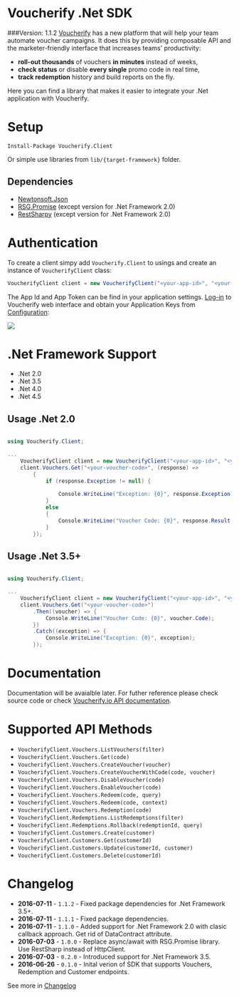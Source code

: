 Voucherify .Net SDK
===

###Version: 1.1.2
[Voucherify](http://voucherify.io?utm_source=github&utm_medium=sdk&utm_campaign=acq) has a new platform that will help your team automate voucher campaigns. It does this by providing composable API and the marketer-friendly interface that increases teams' productivity:

- **roll-out thousands** of vouchers **in minutes** instead of weeks,
- **check status** or disable **every single** promo code in real time, 
- **track redemption** history and build reports on the fly.

Here you can find a library that makes it easier to integrate your .Net application with Voucherify.

Setup
=====

```
Install-Package Voucherify.Client
```

Or simple use libraries from `lib/{target-framework}` folder.

Dependencies
---

* [Newtonsoft.Json](https://www.nuget.org/packages/Newtonsoft.Json/) 
* [RSG.Promise](https://www.nuget.org/packages/RSG.Promise/) (except version for .Net Framework 2.0)
* [RestSharpy](https://www.nuget.org/packages/RestSharp/) (except version for .Net Framework 2.0)

Authentication
===

To create a client simpy add `Voucherify.Client` to usings and create an instance of `VoucherifyClient` class:

```cs
VoucherifyClient client = new VoucherifyClient("<your-app-id>", "<your-app-token>");
```

The App Id and App Token can be find in your application settings. [Log-in](http://app.voucherify.io/#/login) to Voucherify web interface and obtain your Application Keys from [Configuration](https://app.voucherify.io/#/app/configuration):

![](https://www.filepicker.io/api/file/WKYkl2bSAWKHccEN9tEG)

.Net Framework Support
===

* .Net 2.0
* .Net 3.5
* .Net 4.0
* .Net 4.5

Usage .Net 2.0
---

```cs

using Voucherify.Client;

...
	VoucherifyClient client = new VoucherifyClient("<your-app-id>", "<your-app-token>").WithSSL();
	client.Vouchers.Get("<your-voucher-code>", (response) => 
		{
			if (response.Exception != null) {
			
				Console.WriteLine("Exception: {0}", response.Exception);
			} 
			else
			{
                Console.WriteLine("Voucher Code: {0}", response.Result.Code);
			}
		});
```

Usage .Net 3.5+
---

```cs

using Voucherify.Client;

...
	VoucherifyClient client = new VoucherifyClient("<your-app-id>", "<your-app-token>").WithSSL();
	client.Vouchers.Get("<your-voucher-code>")
		.Then((voucher) => {
			Console.WriteLine("Voucher Code: {0}", voucher.Code);			
		})
		.Catch((exception) => {
			Console.WriteLine("Exception: {0}", exception);						
		});
```

Documentation
===

Documentation will be avaialble later. For futher reference please check source code or check [Voucherify.io API documentation](https://voucherify.readme.io/).

Supported API Methods
===

- `VoucherifyClient.Vouchers.ListVouchers(filter)`
- `VoucherifyClient.Vouchers.Get(code)`
- `VoucherifyClient.Vouchers.CreateVoucher(voucher)`
- `VoucherifyClient.Vouchers.CreateVoucherWithCode(code, voucher)`
- `VoucherifyClient.Vouchers.DisableVoucher(code)`
- `VoucherifyClient.Vouchers.EnableVoucher(code)`
- `VoucherifyClient.Vouchers.Redeem(code, query)`
- `VoucherifyClient.Vouchers.Redeem(code, context)`
- `VoucherifyClient.Vouchers.Redemption(code)`
- `VoucherifyClient.Redemptions.ListRedemptions(filter)`
- `VoucherifyClient.Redemptions.Rollback(redemptionId, query)`
- `VoucherifyClient.Customers.Create(customer)`
- `VoucherifyClient.Customers.Get(customerId)`
- `VoucherifyClient.Customers.Update(customerId, customer)`
- `VoucherifyClient.Customers.Delete(customerId)`

Changelog
===

- **2016-07-11** - `1.1.2` - Fixed package dependencies for .Net Framework 3.5+.
- **2016-07-11** - `1.1.1` - Fixed package dependencies.
- **2016-07-11** - `1.1.0` - Added support for .Net Framework 2.0 with clasic callback approach. Get rid of DataContract attribute.
- **2016-07-03** - `1.0.0` - Replace async/await with RSG.Promise library. Use RestSharp instead of HttpClient.
- **2016-07-03** - `0.2.0` - Introduced support for .Net Framework 3.5.
- **2016-06-26** - `0.1.0` - Inital verion of SDK that supports Vouchers, Redemption and Customer endpoints.

See more in [Changelog](changelog.md)